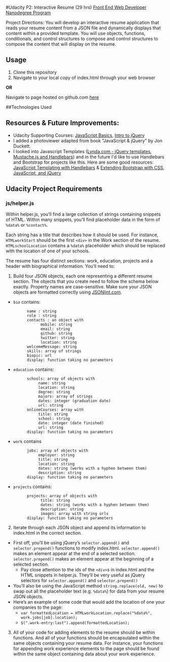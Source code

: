 #Udacity P2: Interactive Resume (29 hrs)
[Front End Web Developer Nanodegree Program](https://www.udacity.com/course/front-end-web-developer-nanodegree--nd001)

Project Directions: You will develop an interactive resume application that reads your resume content from a JSON file and dynamically displays that content within a provided template. You will use objects, functions, conditionals, and control structures to compose and control structures to compose the content that will display on the resume.

Usage
-----
1. Clone this repository
2. Navigate to your local copy of index.html through your web browser 

**OR**

Navigate to page hosted on github.com [here](http://klammertime.github.io/frontend-nanodegree-resume/)

##Technologies Used


## Resources & Future Improvements: 
* Udacity Supporting Courses: [JavaScript Basics](https://www.udacity.com/course/javascript-basics--ud804), [Intro to jQuery](https://www.udacity.com/course/intro-to-jquery--ud245)
* I added a photoviewer adapted from book "JavaScript & jQuery" by Jon Duckett.
* I looked into Javascript Templates ([Lynda.com - jQuery templates, Mustache.js and Handlebars](http://www.lynda.com/Web-Interaction-Design-tutorials/Welcome/156166/171019-4.html?)) and in the future I'd like to use Handlebars and Bootstrap for projects like this. Here are some good resources: [JavaScript Templating with Handlebars](https://app.pluralsight.com/library/courses/handlebars-javascript-templating/table-of-contents) & [Extending Bootstrap with CSS, JavaScript, and jQuery](https://app.pluralsight.com/library/courses/extending-bootstrap-css-javascript-jquery/table-of-contents)

## Udacity Project Requirements
### js/helper.js
Within helper.js, you’ll find a large collection of strings containing snippets of HTML. Within many snippets, you’ll find placeholder data in the form of `%data%` or `%contact%`.

Each string has a title that describes how it should be used. For instance, `HTMLworkStart` should be the first `<div>` in the Work section of the resume. `HTMLschoolLocation` contains a `%data%` placeholder which should be replaced with the location of one of your schools.

The resume has four distinct sections: work, education, projects and a header with biographical information. You’ll need to:

1. Build four JSON objects, each one representing a different resume section. The objects that you create need to follow the schema below exactly. Property names are case-sensitive. Make sure your JSON objects are formatted correctly using <a href="http://jsonlint.com/" target="_blank">JSONlint.com</a>.

* `bio` contains:

            name : string
            role : string
            contacts : an object with
                  mobile: string
                  email: string
                  github: string
                  twitter: string
                  location: string
            welcomeMessage: string
            skills: array of strings
            biopic: url
            display: function taking no parameters

* `education` contains:

            schools: array of objects with
                 name: string
                 location: string
                 degree: string
                 majors: array of strings
                 dates: integer (graduation date)
                 url: string
            onlineCourses: array with
                 title: string
                 school: string
                 date: integer (date finished)
                 url: string
            display: function taking no parameters

* `work` contains

            jobs: array of objects with
                 employer: string
                 title: string
                 location: string
                 dates: string (works with a hyphen between them)
                 description: string
            display: function taking no parameters

* `projects` contains:

            projects: array of objects with
                  title: string
                  dates: string (works with a hyphen between them)
                  description: string
                  images: array with string urls
            display: function taking no parameters

2. Iterate through each JSON object and append its information to index.html in the correct section.
 * First off, you’ll be using jQuery’s `selector.append()` and `selector.prepend()` functions to modify index.html. `selector.append()` makes an element appear at the end of a selected section. `selector.prepend()` makes an element appear at the beginning of a selected section.
   * Pay close attention to the ids of the `<div>`s in index.html and the HTML snippets in helper.js. They’ll be very useful as jQuery selectors for `selector.append()` and `selector.prepend()`
* You’ll also be using the JavaScript method `string.replace(old, new)` to swap out all the placeholder text (e.g. `%data%`) for data from your resume JSON objects.
* Here’s an example of some code that would add the location of one your companies to the page:
   * `var formattedLocation = HTMLworkLocation.replace("%data%", work.jobs[job].location);`
   * `$(".work-entry:last").append(formattedLocation);`
3. All of your code for adding elements to the resume should be within functions. And all of your functions should be encapsulated within the same objects containing your resume data. For instance, your functions for appending work experience elements to the page should be found within the same object containing data about your work experience.

